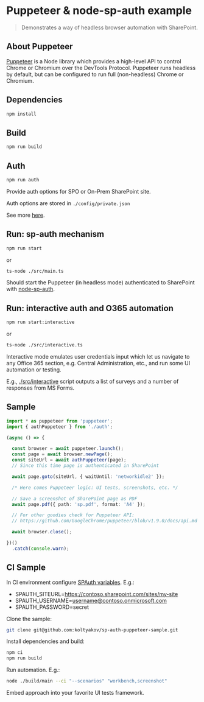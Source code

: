 # Puppeteer & node-sp-auth example

> Demonstrates a way of headless browser automation with SharePoint.

## About Puppeteer

[Puppeteer](https://github.com/GoogleChrome/puppeteer) is a Node library which provides a high-level API to control Chrome or Chromium over the DevTools Protocol. Puppeteer runs headless by default, but can be configured to run full (non-headless) Chrome or Chromium.

## Dependencies

```bash
npm install
```

## Build

```bash
npm run build
```

## Auth

```bash
npm run auth
```

Provide auth options for SPO or On-Prem SharePoint site.

Auth options are stored in `./config/private.json`

See more [here](https://github.com/koltyakov/node-sp-auth-config).

## Run: sp-auth mechanism

```bash
npm run start
```

or

```bash
ts-node ./src/main.ts
```

Should start the Puppeteer (in headless mode) authenticated to SharePoint with [node-sp-auth](https://github.com/s-KaiNet/node-sp-auth).

## Run: interactive auth and O365 automation

```bash
npm run start:interactive
```

or

```bash
ts-node ./src/interactive.ts
```

Interactive mode emulates user credentials input which let us navigate to any Office 365 section, e.g. Central Administration, etc., and run some UI automation or testing.

E.g., [./src/interactive](./src/interactive.ts) script outputs a list of surveys and a number of responses from MS Forms.

## Sample

```typescript
import * as puppeteer from 'puppeteer';
import { authPuppeteer } from './auth';

(async () => {

  const browser = await puppeteer.launch();
  const page = await browser.newPage();
  const siteUrl = await authPuppeteer(page);
  // Since this time page is authenticated in SharePoint

  await page.goto(siteUrl, { waitUntil: 'networkidle2' });

  /* Here comes Puppeteer logic: UI tests, screenshots, etc. */

  // Save a screenshot of SharePoint page as PDF
  await page.pdf({ path: 'sp.pdf', format: 'A4' });

  // For other goodies check for Puppeteer API:
  // https://github.com/GoogleChrome/puppeteer/blob/v1.9.0/docs/api.md

  await browser.close();

})()
  .catch(console.warn);
```

## CI Sample

In CI environment configure [SPAuth variables](https://github.com/koltyakov/node-sp-auth-config#environment-variables). E.g.:

- SPAUTH_SITEURL=https://contoso.sharepoint.com/sites/my-site
- SPAUTH_USERNAME=username@contoso.onmicrosoft.com
- SPAUTH_PASSWORD=secret

Clone the sample:

```bash
git clone git@github.com:koltyakov/sp-auth-puppeteer-sample.git
```

Install dependencies and build:

```bash
npm ci
npm run build
```

Run automation. E.g.:

```bash
node ./build/main --ci "--scenarios" "workbench,screenshot"
```

Embed approach into your favorite UI tests framework.